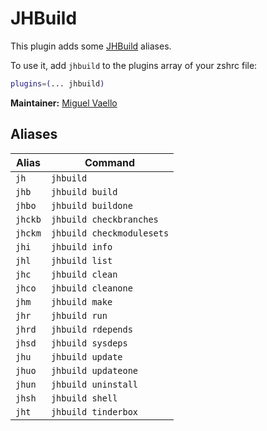 # JHBuild

This plugin adds some [JHBuild](https://developer.gnome.org/jhbuild/) aliases.

To use it, add `jhbuild` to the plugins array of your zshrc file:

```zsh
plugins=(... jhbuild)
```

**Maintainer:** [Miguel Vaello](HTTPS://GitHub.Com/miguxbe)

## Aliases

| Alias   | Command                   |
| ------- | ------------------------- |
| `jh`    | `jhbuild`                 |
| `jhb`   | `jhbuild build`           |
| `jhbo`  | `jhbuild buildone`        |
| `jhckb` | `jhbuild checkbranches`   |
| `jhckm` | `jhbuild checkmodulesets` |
| `jhi`   | `jhbuild info`            |
| `jhl`   | `jhbuild list`            |
| `jhc`   | `jhbuild clean`           |
| `jhco`  | `jhbuild cleanone`        |
| `jhm`   | `jhbuild make`            |
| `jhr`   | `jhbuild run`             |
| `jhrd`  | `jhbuild rdepends`        |
| `jhsd`  | `jhbuild sysdeps`         |
| `jhu`   | `jhbuild update`          |
| `jhuo`  | `jhbuild updateone`       |
| `jhun`  | `jhbuild uninstall`       |
| `jhsh`  | `jhbuild shell`           |
| `jht`   | `jhbuild tinderbox`       |
